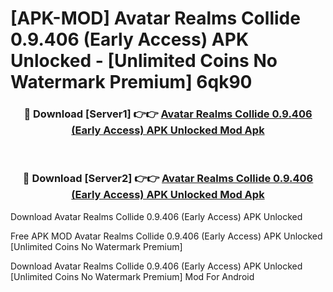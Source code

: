 # [APK-MOD] Avatar  Realms Collide 0.9.406 (Early Access) APK Unlocked - [Unlimited Coins No Watermark Premium] 6qk90



<div align="center">
<h3>🔴 Download [Server1] 👉👉 <a href="https://momento.my/?title=Avatar__Realms_Collide_0.9.406_(Early_Access)_APK_Unlocked">Avatar  Realms Collide 0.9.406 (Early Access) APK Unlocked Mod Apk</a></h3><br>

<h3>🔴 Download [Server2] 👉👉 <a href="https://momento.my/?title=Avatar__Realms_Collide_0.9.406_(Early_Access)_APK_Unlocked">Avatar  Realms Collide 0.9.406 (Early Access) APK Unlocked Mod Apk</a></h3>
</div>



Download Avatar  Realms Collide 0.9.406 (Early Access) APK Unlocked 

Free APK MOD Avatar  Realms Collide 0.9.406 (Early Access) APK Unlocked [Unlimited Coins No Watermark Premium]

Download Avatar  Realms Collide 0.9.406 (Early Access) APK Unlocked [Unlimited Coins No Watermark Premium] Mod For Android

